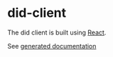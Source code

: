 # did-client

The did client is built using [React](https://reactjs.org/).


See [generated documentation](./docs/README.md)